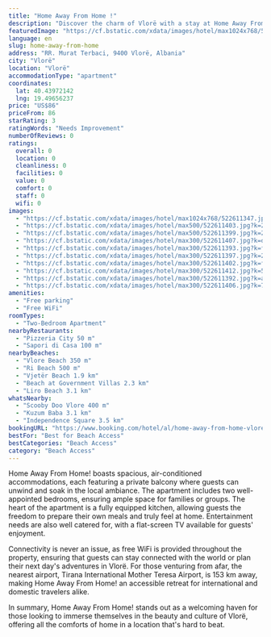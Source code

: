 ```yaml
---
title: "Home Away From Home !"
description: "Discover the charm of Vlorë with a stay at Home Away From Home!"
featuredImage: "https://cf.bstatic.com/xdata/images/hotel/max1024x768/522611347.jpg?k=bfc24eec6233987562d169d91d4294215370f4c3e11a68ef085001def7211033&o=&hp=1"
language: en
slug: home-away-from-home
address: "RR. Murat Terbaci, 9400 Vlorë, Albania"
city: "Vlorë"
location: "Vlorë"
accommodationType: "apartment"
coordinates:
  lat: 40.43972142
  lng: 19.49656237
price: "US$86"
priceFrom: 86
starRating: 3
ratingWords: "Needs Improvement"
numberOfReviews: 0
ratings:
  overall: 0
  location: 0
  cleanliness: 0
  facilities: 0
  value: 0
  comfort: 0
  staff: 0
  wifi: 0
images:
  - "https://cf.bstatic.com/xdata/images/hotel/max1024x768/522611347.jpg?k=bfc24eec6233987562d169d91d4294215370f4c3e11a68ef085001def7211033&o=&hp=1"
  - "https://cf.bstatic.com/xdata/images/hotel/max500/522611403.jpg?k=268e1bcc99c5dd279c838e24c3d1d0fcaabe6407a6eccc326fa7e0ea48b0c748&o=&hp=1"
  - "https://cf.bstatic.com/xdata/images/hotel/max500/522611399.jpg?k=209d48cb837f1d7563e7059b99564d811735e13091e2eb4ad44ab262f9eb4ffe&o=&hp=1"
  - "https://cf.bstatic.com/xdata/images/hotel/max300/522611407.jpg?k=d4e7a8c78e37cca50972435508e72b5423ee8e6264d6b266c6a917d25b091fbf&o=&hp=1"
  - "https://cf.bstatic.com/xdata/images/hotel/max300/522611393.jpg?k=fa75be2d985207307f5bac29226a1d71ff32f16557c2d7c62fa263963886a0b7&o=&hp=1"
  - "https://cf.bstatic.com/xdata/images/hotel/max300/522611397.jpg?k=2863dbdfec2c80e8b464c0291224c37a6f08444c5436eadba4a76758a080b1e6&o=&hp=1"
  - "https://cf.bstatic.com/xdata/images/hotel/max300/522611402.jpg?k=fb8dad0821bcc169b05a1280111da2362f47aeba712a28d754bb599270dd5264&o=&hp=1"
  - "https://cf.bstatic.com/xdata/images/hotel/max300/522611412.jpg?k=539870582a330e0854a5c7129d1a04c4604c6d94e2647ed56145c6044e91fc76&o=&hp=1"
  - "https://cf.bstatic.com/xdata/images/hotel/max300/522611392.jpg?k=a0c6c69f8b97bf368374a8a2f79fa1758f29f44f2597a129432ba455c1cd8ae9&o=&hp=1"
  - "https://cf.bstatic.com/xdata/images/hotel/max300/522611406.jpg?k=7c0cc13b061631988aa304a44c46f15916baff53bbf8df2c9c2a883765de3172&o=&hp=1"
amenities:
  - "Free parking"
  - "Free WiFi"
roomTypes:
  - "Two-Bedroom Apartment"
nearbyRestaurants:
  - "Pizzeria City 50 m"
  - "Sapori di Casa 100 m"
nearbyBeaches:
  - "Vlore Beach 350 m"
  - "Ri Beach 500 m"
  - "Vjetër Beach 1.9 km"
  - "Beach at Government Villas 2.3 km"
  - "Liro Beach 3.1 km"
whatsNearby:
  - "Scooby Doo Vlore 400 m"
  - "Kuzum Baba 3.1 km"
  - "Independence Square 3.5 km"
bookingURL: "https://www.booking.com/hotel/al/home-away-from-home-vlore.en-gb.html?aid=8035640"
bestFor: "Best for Beach Access"
bestCategories: "Beach Access"
category: "Beach Access"
---
```


Home Away From Home! boasts spacious, air-conditioned accommodations, each featuring a private balcony where guests can unwind and soak in the local ambiance. The apartment includes two well-appointed bedrooms, ensuring ample space for families or groups. The heart of the apartment is a fully equipped kitchen, allowing guests the freedom to prepare their own meals and truly feel at home. Entertainment needs are also well catered for, with a flat-screen TV available for guests' enjoyment.

Connectivity is never an issue, as free WiFi is provided throughout the property, ensuring that guests can stay connected with the world or plan their next day's adventures in Vlorë. For those venturing from afar, the nearest airport, Tirana International Mother Teresa Airport, is 153 km away, making Home Away From Home! an accessible retreat for international and domestic travelers alike.

In summary, Home Away From Home! stands out as a welcoming haven for those looking to immerse themselves in the beauty and culture of Vlorë, offering all the comforts of home in a location that's hard to beat.